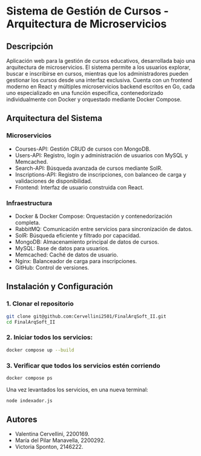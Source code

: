 # Sistema de Gestión de Cursos - Arquitectura de Microservicios

## Descripción

Aplicación web para la gestión de cursos educativos, desarrollada bajo una arquitectura de microservicios. El sistema permite a los usuarios explorar, buscar e inscribirse en cursos, mientras que los administradores pueden gestionar los cursos desde una interfaz exclusiva. Cuenta con un frontend moderno en React y múltiples microservicios backend escritos en Go, cada uno especializado en una función específica, contenedorizado individualmente con Docker y orquestado mediante Docker Compose.

## Arquitectura del Sistema

### Microservicios
- Courses-API: Gestión CRUD de cursos con MongoDB.
- Users-API: Registro, login y administración de usuarios con MySQL y Memcached.
- Search-API: Búsqueda avanzada de cursos mediante SolR.
- Inscriptions-API: Registro de inscripciones, con balanceo de carga y validaciones de disponibilidad.
- Frontend: Interfaz de usuario construida con React.
### Infraestructura
- Docker & Docker Compose: Orquestación y contenedorización completa.
- RabbitMQ: Comunicación entre servicios para sincronización de datos.
- SolR: Búsqueda eficiente y filtrado por capacidad.
- MongoDB: Almacenamiento principal de datos de cursos.
- MySQL: Base de datos para usuarios.
- Memcached: Caché de datos de usuario.
- Nginx: Balanceador de carga para inscripciones.
- GitHub: Control de versiones.

## Instalación y Configuración

### 1. Clonar el repositorio 

```bash
git clone git@github.com:Cervellini2501/FinalArqSoft_II.git
cd FinalArqSoft_II
```

### 2. Iniciar todos los servicios:

```bash
docker compose up --build
```
### 3. Verificar que todos los servicios estén corriendo
```bash
docker compose ps
```

Una vez levantados los servicios, en una nueva terminal:

```bash
node indexador.js
```


## Autores
- Valentina Cervellini, 2200169.
- María del Pilar Manavella, 2200292.
- Victoria Sponton, 2146222.
